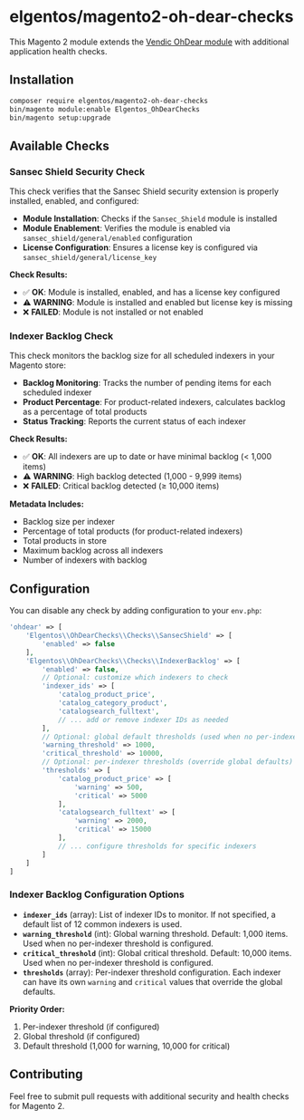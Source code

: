 # elgentos/magento2-oh-dear-checks

This Magento 2 module extends the [Vendic OhDear module](https://github.com/vendic/magento2-oh-dear) with additional application health checks.

## Installation

```bash
composer require elgentos/magento2-oh-dear-checks
bin/magento module:enable Elgentos_OhDearChecks
bin/magento setup:upgrade
```

## Available Checks

### Sansec Shield Security Check

This check verifies that the Sansec Shield security extension is properly installed, enabled, and configured:

- **Module Installation**: Checks if the `Sansec_Shield` module is installed
- **Module Enablement**: Verifies the module is enabled via `sansec_shield/general/enabled` configuration
- **License Configuration**: Ensures a license key is configured via `sansec_shield/general/license_key`

**Check Results:**
- ✅ **OK**: Module is installed, enabled, and has a license key configured
- ⚠️ **WARNING**: Module is installed and enabled but license key is missing
- ❌ **FAILED**: Module is not installed or not enabled

### Indexer Backlog Check

This check monitors the backlog size for all scheduled indexers in your Magento store:

- **Backlog Monitoring**: Tracks the number of pending items for each scheduled indexer
- **Product Percentage**: For product-related indexers, calculates backlog as a percentage of total products
- **Status Tracking**: Reports the current status of each indexer

**Check Results:**
- ✅ **OK**: All indexers are up to date or have minimal backlog (< 1,000 items)
- ⚠️ **WARNING**: High backlog detected (1,000 - 9,999 items)
- ❌ **FAILED**: Critical backlog detected (≥ 10,000 items)

**Metadata Includes:**
- Backlog size per indexer
- Percentage of total products (for product-related indexers)
- Total products in store
- Maximum backlog across all indexers
- Number of indexers with backlog

## Configuration

You can disable any check by adding configuration to your `env.php`:

```php
'ohdear' => [
    'Elgentos\\OhDearChecks\\Checks\\SansecShield' => [
        'enabled' => false
    ],
    'Elgentos\\OhDearChecks\\Checks\\IndexerBacklog' => [
        'enabled' => false,
        // Optional: customize which indexers to check
        'indexer_ids' => [
            'catalog_product_price',
            'catalog_category_product',
            'catalogsearch_fulltext',
            // ... add or remove indexer IDs as needed
        ],
        // Optional: global default thresholds (used when no per-indexer threshold is set)
        'warning_threshold' => 1000,
        'critical_threshold' => 10000,
        // Optional: per-indexer thresholds (override global defaults)
        'thresholds' => [
            'catalog_product_price' => [
                'warning' => 500,
                'critical' => 5000
            ],
            'catalogsearch_fulltext' => [
                'warning' => 2000,
                'critical' => 15000
            ],
            // ... configure thresholds for specific indexers
        ]
    ]
]
```

### Indexer Backlog Configuration Options

- **`indexer_ids`** (array): List of indexer IDs to monitor. If not specified, a default list of 12 common indexers is used.
- **`warning_threshold`** (int): Global warning threshold. Default: 1,000 items. Used when no per-indexer threshold is configured.
- **`critical_threshold`** (int): Global critical threshold. Default: 10,000 items. Used when no per-indexer threshold is configured.
- **`thresholds`** (array): Per-indexer threshold configuration. Each indexer can have its own `warning` and `critical` values that override the global defaults.

**Priority Order:**
1. Per-indexer threshold (if configured)
2. Global threshold (if configured)
3. Default threshold (1,000 for warning, 10,000 for critical)

## Contributing

Feel free to submit pull requests with additional security and health checks for Magento 2.
